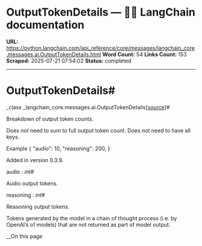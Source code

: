 # OutputTokenDetails — 🦜🔗 LangChain  documentation

**URL:** https://python.langchain.com/api_reference/core/messages/langchain_core.messages.ai.OutputTokenDetails.html
**Word Count:** 54
**Links Count:** 153
**Scraped:** 2025-07-21 07:54:02
**Status:** completed

---

# OutputTokenDetails\#

_class _langchain\_core.messages.ai.OutputTokenDetails[\[source\]](https://python.langchain.com/api_reference/_modules/langchain_core/messages/ai.html#OutputTokenDetails)\#     

Breakdown of output token counts.

Does _not_ need to sum to full output token count. Does _not_ need to have all keys.

Example               {         "audio": 10,         "reasoning": 200,     }     

Added in version 0.3.9.

audio _: int_\#     

Audio output tokens.

reasoning _: int_\#     

Reasoning output tokens.

Tokens generated by the model in a chain of thought process \(i.e. by OpenAI’s o1 models\) that are not returned as part of model output.

__On this page